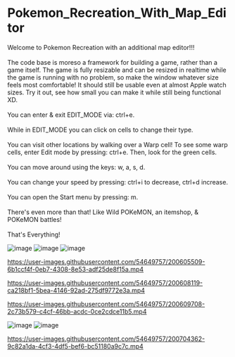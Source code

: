 # Pokemon_Recreation_With_Map_Editor

Welcome to Pokemon Recreation with an additional map editor!!!
<br>
<br>
The code base is moreso a framework for building a game, rather than a game itself.
The game is fully resizable and can be resized in realtime while the game is running with no problem, so make the window whatever size feels most comfortable! It should still be usable even at almost Apple watch sizes. Try it out, see how small you can make it while still being functional XD.
<br>
<br>
You can enter & exit EDIT_MODE via: ctrl+e.
<br>
<br>
While in EDIT_MODE you can click on cells to change their type.
<br>
<br>
You can visit other locations by walking over a Warp cell! To see some warp cells, enter Edit mode by pressing: ctrl+e. Then, look for the green cells.
<br>
<br>
You can move around using the keys: w, a, s, d.
<br>
<br>
You can change your speed by pressing: ctrl+i to decrease, ctrl+d increase.
<br>
<br>
You can open the Start menu by pressing: m.
<br>
<br>
There's even more than that! Like Wild POKeMON, an itemshop, & POKeMON battles!
<br>
<br>
That's Everything!


![image](https://user-images.githubusercontent.com/54649757/200594897-8163b799-c558-4551-94d9-849c60d589e4.png)
![image](https://user-images.githubusercontent.com/54649757/200595088-e70b1191-7e89-4618-ae5e-9ad8a84ba8c5.png)
![image](https://user-images.githubusercontent.com/54649757/200595200-725fb1fb-b3a0-4f01-89c0-d9b404a119f2.png)

https://user-images.githubusercontent.com/54649757/200605509-6b1ccf4f-0eb7-4308-8e53-adf25de8f15a.mp4

https://user-images.githubusercontent.com/54649757/200608119-ca218bf1-5bea-4146-92ad-275df9772e3a.mp4

https://user-images.githubusercontent.com/54649757/200609708-2c73b579-c4cf-46bb-acdc-0ce2cdce11b5.mp4

![image](https://user-images.githubusercontent.com/54649757/200701330-e83ad01c-8a8c-4af7-934e-0df7dcb462d3.png)
![image](https://user-images.githubusercontent.com/54649757/200702239-e4ded622-c1aa-475f-aec8-4a406f948fb8.png)

https://user-images.githubusercontent.com/54649757/200704362-9c82a1da-4cf3-4df5-bef6-bc51180a9c7c.mp4
